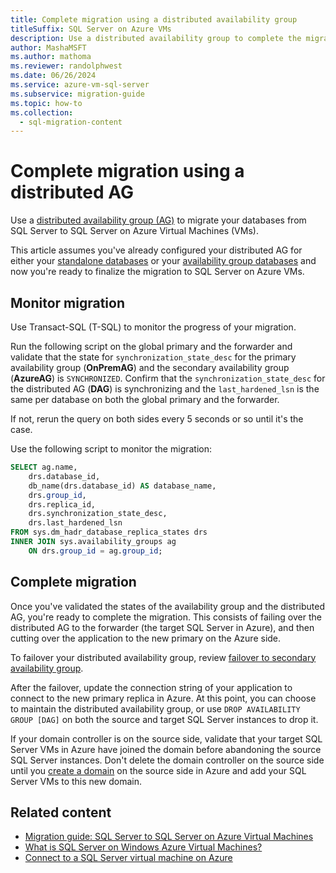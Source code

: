 ```yaml
---
title: Complete migration using a distributed availability group
titleSuffix: SQL Server on Azure VMs
description: Use a distributed availability group to complete the migration of your SQL Server databases to SQL Server on Azure VMs.
author: MashaMSFT
ms.author: mathoma
ms.reviewer: randolphwest
ms.date: 06/26/2024
ms.service: azure-vm-sql-server
ms.subservice: migration-guide
ms.topic: how-to
ms.collection:
  - sql-migration-content
---
```

# Complete migration using a distributed AG

Use a [distributed availability group (AG)](/sql/database-engine/availability-groups/windows/distributed-availability-groups) to migrate your databases from SQL Server to SQL Server on Azure Virtual Machines (VMs).

This article assumes you've already configured your distributed AG for either your [standalone databases](distributed-availability-group-migrate-standalone-instance.md) or your [availability group databases](distributed-availability-group-migrate-availability-group.md) and now you're ready to finalize the migration to SQL Server on Azure VMs.

## Monitor migration

Use Transact-SQL (T-SQL) to monitor the progress of your migration.

Run the following script on the global primary and the forwarder and validate that the state for `synchronization_state_desc` for the primary availability group (**OnPremAG**) and the secondary availability group (**AzureAG**) is `SYNCHRONIZED`. Confirm that the `synchronization_state_desc` for the distributed AG (**DAG**) is synchronizing and the `last_hardened_lsn` is the same per database on both the global primary and the forwarder.

If not, rerun the query on both sides every 5 seconds or so until it's the case.

Use the following script to monitor the migration:

```sql
SELECT ag.name,
    drs.database_id,
    db_name(drs.database_id) AS database_name,
    drs.group_id,
    drs.replica_id,
    drs.synchronization_state_desc,
    drs.last_hardened_lsn
FROM sys.dm_hadr_database_replica_states drs
INNER JOIN sys.availability_groups ag
    ON drs.group_id = ag.group_id;
```

## Complete migration

Once you've validated the states of the availability group and the distributed AG, you're ready to complete the migration. This consists of failing over the distributed AG to the forwarder (the target SQL Server in Azure), and then cutting over the application to the new primary on the Azure side.

To failover your distributed availability group, review [failover to secondary availability group](/sql/database-engine/availability-groups/windows/configure-distributed-availability-groups#failover).

After the failover, update the connection string of your application to connect to the new primary replica in Azure. At this point, you can choose to maintain the distributed availability group, or use `DROP AVAILABILITY GROUP [DAG]` on both the source and target SQL Server instances to drop it.

If your domain controller is on the source side, validate that your target SQL Server VMs in Azure have joined the domain before abandoning the source SQL Server instances. Don't delete the domain controller on the source side until you [create a domain](/azure/azure-sql/virtual-machines/windows/availability-group-manually-configure-prerequisites-tutorial-multi-subnet#create-domain-controllers) on the source side in Azure and add your SQL Server VMs to this new domain.

## Related content

- [Migration guide: SQL Server to SQL Server on Azure Virtual Machines](guide.md)
- [What is SQL Server on Windows Azure Virtual Machines?](/azure/azure-sql/virtual-machines/windows/sql-server-on-azure-vm-iaas-what-is-overview)
- [Connect to a SQL Server virtual machine on Azure](/azure/azure-sql/virtual-machines/windows/ways-to-connect-to-sql)
